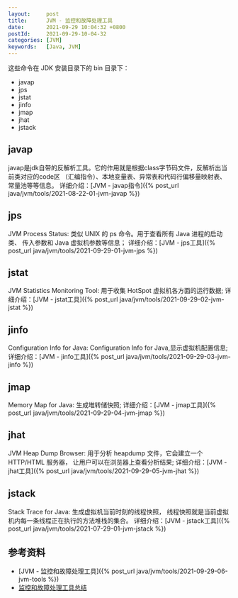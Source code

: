 ```yaml
---
layout:     post
title:      JVM - 监控和故障处理工具
date:       2021-09-29 10:04:32 +0800
postId:     2021-09-29-10-04-32
categories: [JVM]
keywords:   [Java, JVM]
---
```


这些命令在 JDK 安装目录下的 bin 目录下：

* javap
* jps
* jstat
* jinfo
* jmap
* jhat
* jstack

## javap
javap是jdk自带的反解析工具。它的作用就是根据class字节码文件，反解析出当前类对应的code区
（汇编指令）、本地变量表、异常表和代码行偏移量映射表、常量池等等信息。
详细介绍：[JVM - javap指令]({% post_url java/jvm/tools/2021-08-22-01-jvm-javap %})

## jps
JVM Process Status: 类似 UNIX 的 ps 命令。用于查看所有 Java 进程的启动类、
传入参数和 Java 虚拟机参数等信息；
详细介绍：[JVM - jps工具]({% post_url java/jvm/tools/2021-09-29-01-jvm-jps %})

## jstat
JVM Statistics Monitoring Tool: 用于收集 HotSpot 虚拟机各方面的运行数据;
详细介绍：[JVM - jstat工具]({% post_url java/jvm/tools/2021-09-29-02-jvm-jstat %})

## jinfo
Configuration Info for Java: Configuration Info for Java,显示虚拟机配置信息;
详细介绍：[JVM - jinfo工具]({% post_url java/jvm/tools/2021-09-29-03-jvm-jinfo %})

## jmap
Memory Map for Java: 生成堆转储快照;
详细介绍：[JVM - jmap工具]({% post_url java/jvm/tools/2021-09-29-04-jvm-jmap %})

## jhat
JVM Heap Dump Browser: 用于分析 heapdump 文件，它会建立一个 HTTP/HTML 服务器，
让用户可以在浏览器上查看分析结果;
详细介绍：[JVM - jhat工具]({% post_url java/jvm/tools/2021-09-29-05-jvm-jhat %})

## jstack
Stack Trace for Java: 生成虚拟机当前时刻的线程快照，
线程快照就是当前虚拟机内每一条线程正在执行的方法堆栈的集合。
详细介绍：[JVM - jstack工具]({% post_url java/jvm/tools/2021-07-29-01-jvm-jstack %})

## 参考资料
* [JVM - 监控和故障处理工具]({% post_url java/jvm/tools/2021-09-29-06-jvm-tools %})
* [监控和故障处理工具总结](https://snailclimb.gitee.io/javaguide/#/docs/java/jvm/JDK监控和故障处理工具总结?id=jdk-监控和故障处理工具总结)

